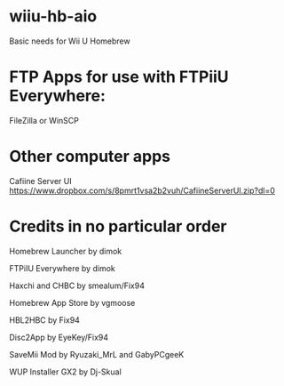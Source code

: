 # wiiu-hb-aio
Basic needs for Wii U Homebrew

# FTP Apps for use with FTPiiU Everywhere:
FileZilla or WinSCP

# Other computer apps
Cafiine Server UI
https://www.dropbox.com/s/8pmrt1vsa2b2vuh/CafiineServerUI.zip?dl=0

# Credits in no particular order
Homebrew Launcher by dimok

FTPiIU Everywhere by dimok

Haxchi and CHBC by smealum/Fix94

Homebrew App Store by vgmoose

HBL2HBC by Fix94

Disc2App by EyeKey/Fix94

SaveMii Mod by Ryuzaki_MrL and GabyPCgeeK

WUP Installer GX2 by Dj-Skual
